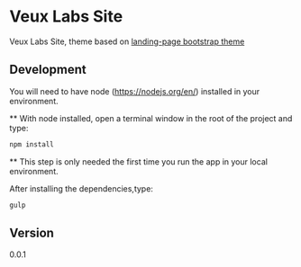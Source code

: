 # Veux Labs Site

Veux Labs Site, theme based on [landing-page bootstrap theme ](http://startbootstrap.com/templates/landing-page/)

## Development

You will need to have node (https://nodejs.org/en/) installed in your environment. 

** With node installed, open a terminal window in the root of the project and type:
```sh
npm install
```
** This step is only needed the first time you run the app in your local environment.

After installing the dependencies,type:
```sh
gulp
```

## Version
0.0.1

